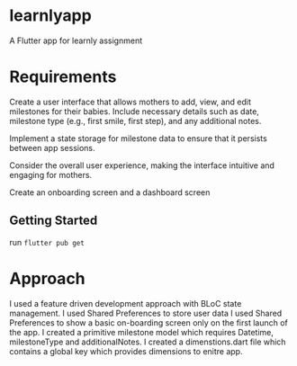 # learnlyapp

A Flutter app for learnly assignment

# Requirements

Create a user interface that allows mothers to add, view, and edit milestones for their babies. Include necessary details such as date, milestone type (e.g., first smile, first step), and any additional notes.

Implement a state storage for milestone data to ensure that it persists between app sessions.

Consider the overall user experience, making the interface intuitive and engaging for mothers.

Create an onboarding screen and a dashboard screen

## Getting Started

run `flutter pub get`


# Approach

I used a feature driven development approach with BLoC state management.
I used Shared Preferences to store user data 
I used Shared Preferences to show a basic on-boarding screen only on the first launch of the app.
I created a primitive milestone model which requires Datetime, milestoneType and additionalNotes.
I created a dimenstions.dart file which contains a global key which provides dimensions to enitre app.


